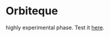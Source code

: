 # Orbiteque

highly experimental phase. Test it [here](https://ivanvodisek.github.io/projects/orbiteque/index.html).

